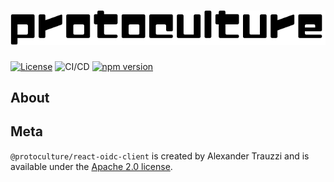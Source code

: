 # ![protoculture](https://raw.githubusercontent.com/atrauzzi/protoculture-react-oidc-client/master/protoculture.png)

[![License](https://img.shields.io/badge/License-Apache%202.0-blue.svg)](https://opensource.org/licenses/Apache-2.0)
![CI/CD](https://github.com/atrauzzi/protoculture-react-oidc-client/workflows/CI/CD/badge.svg)
[![npm version](https://badge.fury.io/js/%40protoculture%2Freact-oidc-client.svg)](https://www.npmjs.com/package/@protoculture/react-oidc-client)

## About

## Meta

`@protoculture/react-oidc-client` is created by Alexander Trauzzi and is available under the [Apache 2.0 license](https://www.apache.org/licenses/LICENSE-2.0.html).

